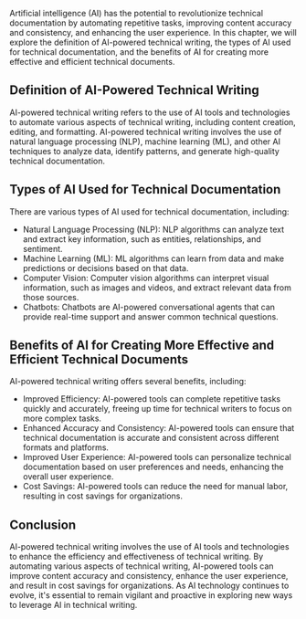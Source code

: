

Artificial intelligence (AI) has the potential to revolutionize technical documentation by automating repetitive tasks, improving content accuracy and consistency, and enhancing the user experience. In this chapter, we will explore the definition of AI-powered technical writing, the types of AI used for technical documentation, and the benefits of AI for creating more effective and efficient technical documents.

Definition of AI-Powered Technical Writing
------------------------------------------

AI-powered technical writing refers to the use of AI tools and technologies to automate various aspects of technical writing, including content creation, editing, and formatting. AI-powered technical writing involves the use of natural language processing (NLP), machine learning (ML), and other AI techniques to analyze data, identify patterns, and generate high-quality technical documentation.

Types of AI Used for Technical Documentation
--------------------------------------------

There are various types of AI used for technical documentation, including:

* Natural Language Processing (NLP): NLP algorithms can analyze text and extract key information, such as entities, relationships, and sentiment.
* Machine Learning (ML): ML algorithms can learn from data and make predictions or decisions based on that data.
* Computer Vision: Computer vision algorithms can interpret visual information, such as images and videos, and extract relevant data from those sources.
* Chatbots: Chatbots are AI-powered conversational agents that can provide real-time support and answer common technical questions.

Benefits of AI for Creating More Effective and Efficient Technical Documents
----------------------------------------------------------------------------

AI-powered technical writing offers several benefits, including:

* Improved Efficiency: AI-powered tools can complete repetitive tasks quickly and accurately, freeing up time for technical writers to focus on more complex tasks.
* Enhanced Accuracy and Consistency: AI-powered tools can ensure that technical documentation is accurate and consistent across different formats and platforms.
* Improved User Experience: AI-powered tools can personalize technical documentation based on user preferences and needs, enhancing the overall user experience.
* Cost Savings: AI-powered tools can reduce the need for manual labor, resulting in cost savings for organizations.

Conclusion
----------

AI-powered technical writing involves the use of AI tools and technologies to enhance the efficiency and effectiveness of technical writing. By automating various aspects of technical writing, AI-powered tools can improve content accuracy and consistency, enhance the user experience, and result in cost savings for organizations. As AI technology continues to evolve, it's essential to remain vigilant and proactive in exploring new ways to leverage AI in technical writing.
